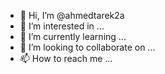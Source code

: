 - 👋 Hi, I’m @ahmedtarek2a
- 👀 I’m interested in ...
- 🌱 I’m currently learning ...
- 💞️ I’m looking to collaborate on ...
- 📫 How to reach me ...

<!---
ahmedtarek2a/ahmedtarek2a is a ✨ special ✨ repository because its `README.md` (this file) appears on your GitHub profile.
You can click the Preview link to take a look at your changes.
--->
